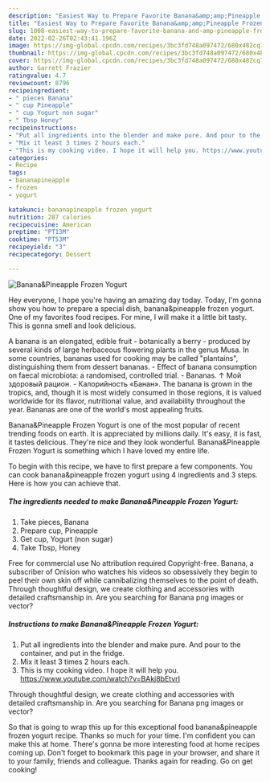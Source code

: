 ```yaml
---
description: "Easiest Way to Prepare Favorite Banana&amp;amp;Pineapple Frozen Yogurt"
title: "Easiest Way to Prepare Favorite Banana&amp;amp;Pineapple Frozen Yogurt"
slug: 1008-easiest-way-to-prepare-favorite-banana-and-amp-pineapple-frozen-yogurt
date: 2022-02-26T02:43:41.196Z
image: https://img-global.cpcdn.com/recipes/3bc3fd748a097472/680x482cq70/bananapineapple-frozen-yogurt-recipe-main-photo.jpg
thumbnail: https://img-global.cpcdn.com/recipes/3bc3fd748a097472/680x482cq70/bananapineapple-frozen-yogurt-recipe-main-photo.jpg
cover: https://img-global.cpcdn.com/recipes/3bc3fd748a097472/680x482cq70/bananapineapple-frozen-yogurt-recipe-main-photo.jpg
author: Garrett Frazier
ratingvalue: 4.7
reviewcount: 8796
recipeingredient:
- " pieces Banana"
- " cup Pineapple"
- " cup Yogurt non sugar"
- " Tbsp Honey"
recipeinstructions:
- "Put all ingredients into the blender and make pure. And pour to the container, and put in the fridge."
- "Mix it least 3 times 2 hours each."
- "This is my cooking video. I hope it will help you. https://www.youtube.com/watch?v=BAkj8bEtvrI"
categories:
- Recipe
tags:
- bananapineapple
- frozen
- yogurt

katakunci: bananapineapple frozen yogurt 
nutrition: 287 calories
recipecuisine: American
preptime: "PT13M"
cooktime: "PT53M"
recipeyield: "3"
recipecategory: Dessert

---
```



![Banana&amp;Pineapple Frozen Yogurt](https://img-global.cpcdn.com/recipes/3bc3fd748a097472/680x482cq70/bananapineapple-frozen-yogurt-recipe-main-photo.jpg)

Hey everyone, I hope you're having an amazing day today. Today, I'm gonna show you how to prepare a special dish, banana&amp;pineapple frozen yogurt. One of my favorites food recipes. For mine, I will make it a little bit tasty. This is gonna smell and look delicious.

A banana is an elongated, edible fruit - botanically a berry - produced by several kinds of large herbaceous flowering plants in the genus Musa. In some countries, bananas used for cooking may be called &#34;plantains&#34;, distinguishing them from dessert bananas. - Effect of banana consumption on faecal microbiota: a randomised, controlled trial. - Bananas. ↑ Мой здоровый рацион. - Калорийность «Банан». The banana is grown in the tropics, and, though it is most widely consumed in those regions, it is valued worldwide for its flavor, nutritional value, and availability throughout the year. Bananas are one of the world&#39;s most appealing fruits.

Banana&amp;Pineapple Frozen Yogurt is one of the most popular of recent trending foods on earth. It is appreciated by millions daily. It's easy, it is fast, it tastes delicious. They're nice and they look wonderful. Banana&amp;Pineapple Frozen Yogurt is something which I have loved my entire life.


To begin with this recipe, we have to first prepare a few components. You can cook banana&amp;pineapple frozen yogurt using 4 ingredients and 3 steps. Here is how you can achieve that.

<!--inarticleads1-->

##### The ingredients needed to make Banana&amp;Pineapple Frozen Yogurt:

1. Take  pieces, Banana
1. Prepare  cup, Pineapple
1. Get  cup, Yogurt (non sugar)
1. Take  Tbsp, Honey


Free for commercial use No attribution required Copyright-free. Banana, a subscriber of Onision who watches his videos so obsessively they begin to peel their own skin off while cannibalizing themselves to the point of death. Through thoughtful design, we create clothing and accessories with detailed craftsmanship in. Are you searching for Banana png images or vector? 

<!--inarticleads2-->

##### Instructions to make Banana&amp;Pineapple Frozen Yogurt:

1. Put all ingredients into the blender and make pure. And pour to the container, and put in the fridge.
1. Mix it least 3 times 2 hours each.
1. This is my cooking video. I hope it will help you. https://www.youtube.com/watch?v=BAkj8bEtvrI


Through thoughtful design, we create clothing and accessories with detailed craftsmanship in. Are you searching for Banana png images or vector? 

So that is going to wrap this up for this exceptional food banana&amp;pineapple frozen yogurt recipe. Thanks so much for your time. I'm confident you can make this at home. There's gonna be more interesting food at home recipes coming up. Don't forget to bookmark this page in your browser, and share it to your family, friends and colleague. Thanks again for reading. Go on get cooking!
